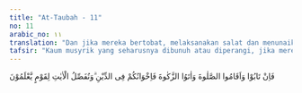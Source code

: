 ```yaml
---
title: "At-Taubah - 11"
no: 11
arabic_no: ١١
translation: "Dan jika mereka bertobat, melaksanakan salat dan menunaikan zakat, maka (berarti mereka itu) adalah saudara-saudaramu seagama. Kami menjelaskan ayat-ayat itu bagi orang-orang yang mengetahui."
tafsir: "Kaum musyrik yang seharusnya dibunuh atau diperangi, jika mereka bertobat yakni beriman kepada Allah dan Rasul-Nya, melaksanakan salat lima waktu dan menunaikan kewajiban zakat, maka Allah menyatakan bahwa mereka adalah saudara-saudara seagama dengan orang-orang mukmin yang mempunyai hak dan kewajiban yang sama tanpa ada perbedaan. Ikatan persaudaraan yang demikian adalah ikatan yang sangat kuat dan luas yang dapat menghilangkan segala macam perselisihan dan permusuhan yang ditimbulkan oleh perbedaan suku, bangsa dan sebagainya. Dalam hal ini Rasulullah saw bersabda:\n\nSaya diperintahkan memerangi manusia hingga bersyahadat bahwa tiada Tuhan melainkan Allah dan sesungguhnya Muhammad adalah Rasulullah, maka apabila mereka bersyahadat bahwa tiada Tuhan selain Allah dan sesungguhnya Muhammad adalah Rasulullah, mereka menghadap kiblat kita, memakan sembelihan kita dan salat seperti kita, maka haramlah atas kita darah mereka dan harta-harta mereka, kecuali menurut haknya. Mereka mempunyai hak dan kewajiban seperti orang-orang Islam. (Riwayat Muslim dari Anas bin Malik)\n\nAyat-ayat itu ditujukan kepada orang yang mau mengerti, terutama mengenai kaum musyrikin yang bertobat ataupun yang tidak dan bagaimana seharusnya mereka itu diperlakukan."
---
```


فَاِنْ تَابُوْا وَاَقَامُوا الصَّلٰوةَ وَاٰتَوُا الزَّكٰوةَ فَاِخْوَانُكُمْ فِى الدِّيْنِ ۗوَنُفَصِّلُ الْاٰيٰتِ لِقَوْمٍ يَّعْلَمُوْنَ 
